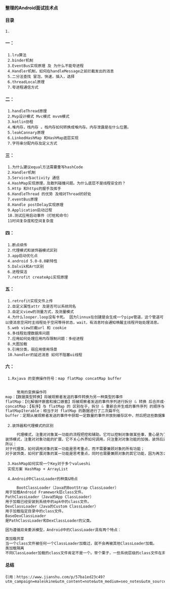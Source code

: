 #### 整理的Android面试技术点

#### 目录
    1.
    
#### 一：
     1.lru算法
     2.binder机制
     3.EventBus实现原理 及 为什么不能夸进程
     4.Handler机制，如何在handleMessage之前拦截发出的消息
     5.二分法查找 冒泡，快速，插入，选择
     6.threadLocal原理
     7.夸进程通信方式
     
#### 二：
     1.handleThread原理
     2.Mvp设计模式 Mvc模式 mvvm模式
     3.kotlin协程
     4.堆内存，栈内存 。栈内存如何转换成堆内存。内存泄露是在什么位置。
     5.leakCannary原理
     6.LinkedHashMap 和HashMap底层实现
     7.字符串分配内存及定义方式
     
#### 三：
     1.为什么建议equal方法需要重写hashCode
     2.Handler机制
     3.Service与activity 通信
     4.HashMap实现原理，及散列碰撞问题。为什么底层不是线程安全的？
     5.Http 和https的握手及挥手
     6.HandleThread 的优势 及相对Thread的好处
     7.eventBus原理
     8.Handle postDelay实现原理
     9.Application启动过程
     10.测试应用启动事件（打桩和命令）
     11时间复杂度和空间复杂度
     
#### 四：
     1.断点续传
     2.代理模式和装饰器模式区别
     3.app启动优化点
     4.android 5.0-8.0新特性
     5.Dalvik和Art区别
     6.进程保活
     7.retrofit createApi实现原理
     
#### 五：  
     1.retrofit实现文件上传
     2.自定义属性attr 及是否可以系统同名
     3.自定义view的测量方式，及测量模式
     4.为什么looper.loop没有卡死。 因为linnux在创建是会生成一个pipe管道，这个管道可以使消息空闲时主线程处于空闲等待状态，wait，有消息时会通知唤醒主线程开始处理消息。
     5.web view拦截url 和 cookie
     6.多线程处理数据库问题
     7.应用如何处理应用内存限制问题：多经进程
     8.大图加载
     9.引用分类，弱应用使用场景
     10.handler的延迟消息 如何不阻塞ui线程
     
#### 六：
     1.Rxjava 的变换操作符号：map flatMap concatMap buffer
```java
     
     常用的变换操作符
map：【数据类型转换】将被观察者发送的事件转换为另一种类型的事件
flatMap：【化解循环嵌套和接口嵌套】将被观察者发送的事件序列进行拆分 & 转换 后合并成一个新的事件序列，最后再进行发送
concatMap：【有序】与 flatMap 的 区别在于，拆分 & 重新合并生成的事件序列 的顺序与被观察者旧序列生产的顺序一致
flatMapIterable：相当于对 flatMap 的数据进行了二次扁平化
buffer：定期从被观察者发送的事件中获取一定数量的事件并放到缓存区中，然后把这些数据集合打包发射

```
     2.装饰器和代理模式的区别
     
```java
     代理模式，注重对对象某一功能的流程把控和辅助。它可以控制对象做某些事，重心是为了借用对象的功能完成某一流程，而非对象功能如何。
装饰模式，注重对对象功能的扩展，它不关心外界如何调用，只注重对对象功能的加强，装饰后还是对象本身。
所以：
对于代理类，如何调用对象的某一功能是思考重点，而不需要兼顾对象的所有功能；
对于装饰类，如何扩展对象的某一功能是思考重点，同时也需要兼顾对象的其它功能，因为再怎么装饰，本质也是对象本身，要担负起对象应有的职责
```
     3.HashMap如何实现一个Key对于多个valueshi
     实现方案 HashMap + ArrayList
     
     4.Android中ClassLoader的种类&特点
```java
     BootClassLoader（Java的BootStrap ClassLoader）
用于加载Android Framework层class文件。
PathClassLoader（Java的App ClassLoader）
用于加载已经安装到系统中的apk中的class文件。
DexClassLoader（Java的Custom ClassLoader）
用于加载指定目录中的class文件。
BaseDexClassLoader
是PathClassLoader和DexClassLoader的父类。

因为遵循双亲委派模型，Android中的ClassLoader具有两个特点：

类加载共享
当一个class文件被任何一个ClassLoader加载过，就不会再被其他ClassLoader加载。
类加载隔离
不同ClassLoader加载的class文件肯定不是一个。举个栗子，一些系统层级的class文件在系统初始化的时候被加载，比如java.net.String，这个是在应用启动前就被系统加载好的。如果在一个应用里能简单地用一个自定义的String类把这个String类替换掉的话，将有严重的安全问题。
```
     
     
#### 总结
    引用：https://www.jianshu.com/p/57ba1ed23c49?utm_campaign=maleskine&utm_content=note&utm_medium=seo_notes&utm_source=recommendation    